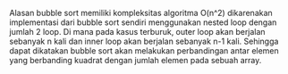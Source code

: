 Alasan bubble sort memiliki kompleksitas algoritma O(n^2) dikarenakan implementasi dari bubble sort sendiri menggunakan nested loop dengan jumlah 2 loop. Di mana pada kasus terburuk, outer loop akan berjalan sebanyak n kali dan inner loop akan berjalan sebanyak n-1 kali. Sehingga dapat dikatakan bubble sort akan melakukan perbandingan antar elemen yang berbanding kuadrat dengan jumlah elemen pada sebuah array.
